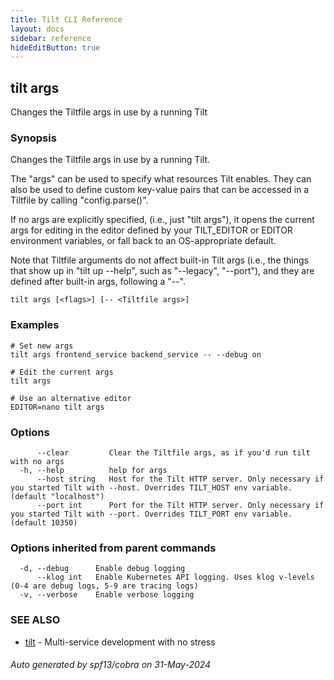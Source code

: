 ```yaml
---
title: Tilt CLI Reference
layout: docs
sidebar: reference
hideEditButton: true
---
```

## tilt args

Changes the Tiltfile args in use by a running Tilt

### Synopsis

Changes the Tiltfile args in use by a running Tilt.

The "args" can be used to specify what resources Tilt enables. They can also 
be used to define custom key-value pairs that can be accessed in a Tiltfile
by calling "config.parse()".

If no args are explicitly specified, (i.e., just "tilt args"), it opens the current args for editing in
the editor defined by your TILT_EDITOR or EDITOR environment variables, or fall back to
an OS-appropriate default.

Note that Tiltfile arguments do not affect built-in Tilt args (i.e., the things that show up in "tilt up --help", such as "--legacy", "--port"), and they
are defined after built-in args, following a "--".

```
tilt args [<flags>] [-- <Tiltfile args>]
```

### Examples

```
# Set new args
tilt args frontend_service backend_service -- --debug on

# Edit the current args
tilt args

# Use an alternative editor
EDITOR=nano tilt args
```

### Options

```
      --clear         Clear the Tiltfile args, as if you'd run tilt with no args
  -h, --help          help for args
      --host string   Host for the Tilt HTTP server. Only necessary if you started Tilt with --host. Overrides TILT_HOST env variable. (default "localhost")
      --port int      Port for the Tilt HTTP server. Only necessary if you started Tilt with --port. Overrides TILT_PORT env variable. (default 10350)
```

### Options inherited from parent commands

```
  -d, --debug      Enable debug logging
      --klog int   Enable Kubernetes API logging. Uses klog v-levels (0-4 are debug logs, 5-9 are tracing logs)
  -v, --verbose    Enable verbose logging
```

### SEE ALSO

* [tilt](tilt.html)	 - Multi-service development with no stress

###### Auto generated by spf13/cobra on 31-May-2024
